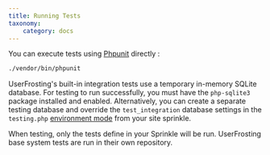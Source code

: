 ```yaml
---
title: Running Tests
taxonomy:
    category: docs
---
```


You can execute tests using [Phpunit](https://phpunit.de) directly : 

```bash
./vendor/bin/phpunit
```

UserFrosting's built-in integration tests use a temporary in-memory SQLite database. For testing to run successfully, you must have the `php-sqlite3` package installed and enabled. Alternatively, you can create a separate testing database and override the `test_integration` database settings in the `testing.php` [environment mode](/configuration/config-files) from your site sprinkle.

When testing, only the tests define in your Sprinkle will be run. UserFrosting base system tests are run in their own repository.
